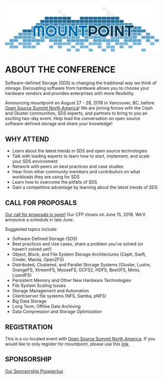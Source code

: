 <link rel="stylesheet" href="style.css">

<img src="images/logo.svg" id="logo" alt="Mountpoint" />

# ABOUT THE CONFERENCE
Software-defined Storage (SDS) is changing the traditional way we think of storage. Decoupling software from hardware allows you to choose your hardware vendors and provides enterprises with more flexibility. 

Announcing mountpoint on August 27 - 28, 2018 in Vancouver, BC, before [Open Source Summit North America](https://events.linuxfoundation.org/events/open-source-summit-north-america-2018/)!
We are joining forces with the Ceph and Gluster communities, SDS experts, and partners to bring to you an exciting two-day event. Help lead the conversation on open source software-defined storage and share your knowledge! 

## WHY ATTEND
- Learn about the latest trends in SDS and open source technologies
- Talk with leading experts to learn how to start, implement, and scale your SDS environment
- Network with peers on best practices and case studies 
- Hear from other community members and contributors on what workloads they are using for SDS
- Learn how to overcome the pitfalls of SDS 
- Gain a competitive advantage by learning about the latest trends of SDS 

## CALL FOR PROPOSALS 
[Our call for proposals is open!](https://goo.gl/wKNQLF)
Our CFP closes on June 15, 2018. We'll announce a schedule in late June. 

Suggested topics include:
- Software Defined Storage (SDS)
- Best practices and Use cases, share a problem you’ve solved (or haven’t solved yet!)
- Object, Block, and File System Storage Architectures (Ceph, Swift, Cinder, Manila, OpenZFS)
- Distributed, Clustered, and Parallel Storage Systems (Gluster, Lustre, OrangeFS, XtreemFS, MooseFS, OCFS2, HDFS, BeeGFS, Minio, LizardFS)
- Persistent Memory and Other New Hardware Technologies
- File System Scaling Issues
- Storage Management and Automation
- Client/server file systems (NFS, Samba, pNFS)
- Big Data Storage
- Long Term, Offline Data Archiving
- Data Compression and Storage Optimization

## REGISTRATION
This is a co-located event with [Open Source Summit North America](https://events.linuxfoundation.org/events/open-source-summit-north-america-2018/program/co-located-events/). If you would like to only register for mountpoint, please use this [link](http://www.regonline.com/mountpoint2018).

## SPONSORSHIP
[Our Sponsorship Prospectus](/sponsor)

